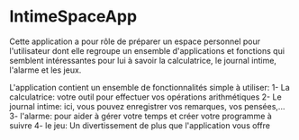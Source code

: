 # IntimeSpaceApp

Cette application a pour rôle de préparer un espace personnel pour l'utilisateur dont elle regroupe un ensemble d'applications et fonctions qui semblent intéressantes pour lui à savoir la calculatrice, le journal intime, l'alarme et les jeux.

L'application contient un ensemble de fonctionnalités simple à utiliser:
	1- La calculatrice: votre outil pour effectuer vos opérations arithmétiques
	2- Le journal intime: ici, vous pouvez enregistrer vos remarques, vos pensées,...
	3- l'alarme: pour aider à gérer votre temps et créer votre programme à suivre
	4- le jeu: Un divertissement de plus que l'application vous offre

